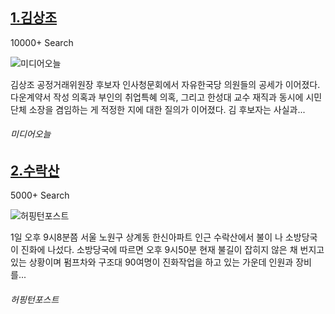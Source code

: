[1.김상조](http://www.mediatoday.co.kr/?mod=news&act=articleView&idxno=137185)
--

10000+ Search

![미디어오늘](http://t2.gstatic.com/images?q=tbn:ANd9GcSFl8cNHjKFnFVk_Rcu-7kjUz2ymVfkCDP7uTqZqIIaSNUri6cxWzmammovz00hbdFXQHt9WNLQ)

김상조 공정거래위원장 후보자 인사청문회에서 자유한국당 의원들의 공세가 이어졌다. 다운계약서 작성 의혹과 부인의 취업특혜 의혹, 그리고 한성대 교수 재직과 동시에 시민단체 소장을 겸임하는 게 적정한 지에 대한 질의가 이어졌다. 김 후보자는 사실과...
###### 미디어오늘

[2.수락산](http://www.huffingtonpost.kr/2017/06/01/story_n_16908938.html)
--

5000+ Search

![허핑턴포스트](http://t2.gstatic.com/images?q=tbn:ANd9GcSqm4nnbP9z-R3nH4UuNg-YrrmOwHUb3axhSGQ5wFp672vEVI9Y6fRWLX0akK5N6W5wPhH0ZIAp)

1일 오후 9시8분쯤 서울 노원구 상계동 한신아파트 인근 수락산에서 불이 나 소방당국이 진화에 나섰다. 소방당국에 따르면 오후 9시50분 현재 불길이 잡히지 않은 채 번지고 있는 상황이며 펌프차와 구조대 90여명이 진화작업을 하고 있는 가운데 인원과 장비를...
###### 허핑턴포스트

